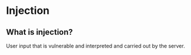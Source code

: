 <h1>Injection</h1>

<h2>What is injection?</h2>
<p>User input that is vulnerable and interpreted and carried out by the server. </p>
